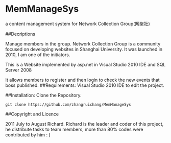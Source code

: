 MemManageSys
============

a content management system for Network Collection Group(网聚社)

##Decriptions

Manage  members in the group. Network Collection Group is a community focused on developing websites in Shanghai University.
It was launched in 2010, I am one of the initiators.

This is a Website implemented by asp.net in Visual Studio 2010 IDE and SQL Server 2008

It allows members to register and then login to check the new events that boss published.
##Requirements:
Visual Studio 2010 IDE to edit the project.


##Installation:
Clone the Repository.

	git clone https://github.com/zhangruichang/MemManageSys

##Copyright and Licence

2011 July to August Richard.
Richard is the leader and coder of this project, he distribute tasks to team members, more than 80% codes were contributed by him : )
